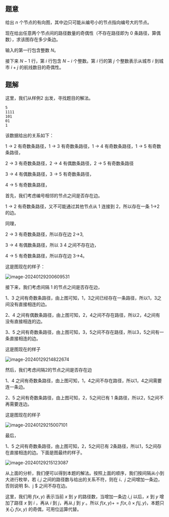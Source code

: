 ## 题意

给出 $n$ 个节点的有向图，其中边只可能从编号小的节点指向编号大的节点。

现在给出任意两个节点间的路径数量的奇偶性（不存在路径即为 $0$ 条路径，算偶数），求该图存在多少条边。

输入的第一行包含整数 $N$。

接下来 $N-1$ 行，第 $i$ 行包含 $N-i$ 个整数。第 $i$ 行的第 $j$ 个整数表示从城市 $i$ 到城市 $i+j$ 的航线数目的奇偶性。

## 题解

这里，我们从样例2 出发，寻找题目的解法。

```plain
5
1111
101
01
1
```

该数据给出的关系如下：

1 -> 2 有奇数条路径，1 -> 3 有奇数条路径，1 -> 4 有奇数条路径，1 -> 5 有奇数条路径，

2 -> 3 有奇数条路径，2 -> 4 有偶数条路径，2 -> 5 有奇数条路径

3 -> 4 有偶数条路径，3 -> 5 有奇数条路径，

4 -> 5 有奇数条路径，

首先，我们考虑编号相邻的节点之间是否存在边。

 1 -> 2 有奇数条路径，又不可能通过其他节点从 $1$ 连接到 $2$​，所以存在一条 1->2 的边。

同理，

2 -> 3 有奇数条路径，所以存在边 2->3,

3 -> 4 有偶数条路径，所以 3 4 之间不存在边，

4 -> 5 有奇数条路径，所以存在边 3->4。

这是图现在的样子：

![image-20240129200609531](C:\Users\Lee\OneDrive\笔记\算法学习\题解\assets\image-20240129200609531.png)

接下来，我们考虑间隔 $1$ 的节点之间是否存在边，

1、3 之间有奇数条路径，由上图可知，1，3之间已经存在一条路径，所以1，3之间没有直接相连的边。

2、4 之间有偶数条路径，由上图可知，2，4之间不存在路径，所以2，4之间有没有直接相连的边。

3、5 之间有奇数条路径，由上图可知，3，5之间不存在路径，所以3，5之间有一条直接相连的边。

这是图现在的样子

![image-20240129214822674](C:\Users\Lee\OneDrive\笔记\算法学习\题解\assets\image-20240129214822674.png)

然后，我们考虑间隔2的节点之间是否存在边

1、4 之间有奇数条路径，由上图可知，1，4之间不存在路径，所以1，4之间需要连一条边。

2、5 之间有奇数条路径，由上图可知，2，5之间已有 $1$ 条路径，所以2，5之间不再需要连边。

这是图现在的样子

![image-20240129215007101](C:\Users\Lee\OneDrive\笔记\算法学习\题解\assets\image-20240129215007101.png)

最后，

1、5 之间有奇数条路径，由上图可知，2，5之间已有 $2$​ 条路径，所以1，5之间存在直接相连的边。下面是图最终的样子。

![image-20240129215123087](C:\Users\Lee\OneDrive\笔记\算法学习\题解\assets\image-20240129215123087.png)

从上面的分析，我们便可以得到本题的解法。按照上面的顺序，我们按间隔从小到大进行枚举，若 $i, j$ 之间的路径数与给出的关系不符，则在 $i、j$ 之间增加一条边，否则说明 $i、j $​ 之间不存在边。

这里，我们用 $f(x,y)$ 表示当前 $x$ 到 $y$ 的路径数，当增加一条边 $i, j$ 以后，$x$ 到 $y$ 增加了路径 $x$ 到 $i$ ，再从 $i$ 到 $j$，再从 $j$  到  $y$ 。所以 $f(x,y) += f(x,i) \times f(j, y)$，本题只关心 $f(x, y)$ 的奇偶，可用位运算代替。

